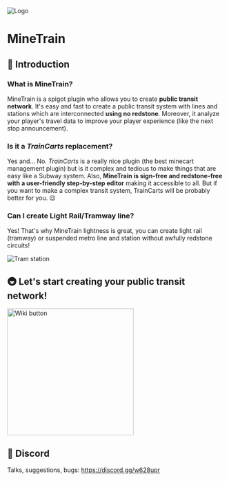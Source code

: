 <img src="https://i.goopics.net/Y8XqZ.png" alt="Logo"/>

# MineTrain

## :monorail: Introduction

### What is MineTrain?

MineTrain is a spigot plugin who allows you to create **public transit network**. It's easy and fast to create a public transit system with lines and stations which are interconnected **using no redstone**. Moreover, it analyze your player's travel data to improve your player experience (like the next stop announcement).

### Is it a *TrainCarts* replacement?

Yes and... No. *TrainCarts* is a really nice plugin (the best minecart management plugin) but is it complex and tedious to make things that are easy like a Subway system. Also, **MineTrain is sign-free and redstone-free with a user-friendly step-by-step editor** making it accessible to all. But if you want to make a complex transit system, TrainCarts will be probably better for you. :wink:

### Can I create Light Rail/Tramway line?

Yes! That's why MineTrain lightness is great, you can create light rail (tramway) or suspended metro line and station without awfully redstone circuits!

<img src="https://i.goopics.net/eRZ8j.jpg" alt="Tram station"/>

## :metro: Let's start creating your public transit network!

<a href="https://github.com/Slaymd/MineTrain/wiki/Getting-Started"><img src="https://i.goopics.net/nZrbp.png" alt="Wiki button" width="293px"/></a>

## :pencil: Discord

Talks, suggestions, bugs: https://discord.gg/w628upr
